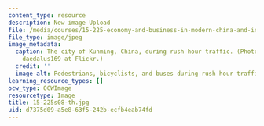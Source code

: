 ```yaml
---
content_type: resource
description: New image Upload
file: /media/courses/15-225-economy-and-business-in-modern-china-and-india-spring-2008/d7375d09a5e863f5242becfb4eab74fd_15-225s08-th.jpg
file_type: image/jpeg
image_metadata:
  caption: The city of Kunming, China, during rush hour traffic. (Photo courtesy of
    daedalus169 at Flickr.)
  credit: ''
  image-alt: Pedestrians, bicyclists, and buses during rush hour traffic.
learning_resource_types: []
ocw_type: OCWImage
resourcetype: Image
title: 15-225s08-th.jpg
uid: d7375d09-a5e8-63f5-242b-ecfb4eab74fd
---
```

